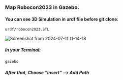 ### Map Robocon2023 in Gazebo.
#### You can see 3D Simulation in urdf file before git clone:

    urdf/robocon2023.STL
![Screenshot from 2024-07-11 11-14-18](https://github.com/phamduyaaaa/map_robocon2023/assets/134459693/afa4ca2c-c245-41f3-8ecf-e5a1b5fd47bf)
##### In your Terminal:

    gazebo
##### After that, Choose "Insert" --> Add Path

